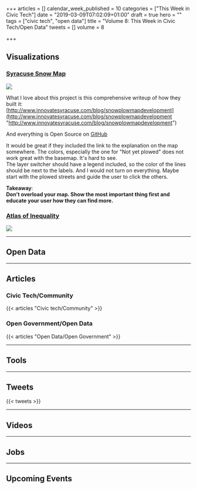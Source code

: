 +++
articles = []
calendar_week_published = 10
categories = ["This Week in Civic Tech"]
date = "2019-03-09T07:02:09+01:00"
draft = true
hero = ""
tags = ["civic tech", "open data"]
title = "Volume 8: This Week in Civic Tech/Open Data"
tweets = []
volume = 8

+++
## Visualizations

### [Syracuse Snow Map](https://cityofsyracuse.github.io/snowmap/snowmap/snowplow_map.html)

![](https://res.cloudinary.com/civicvision/image/upload/v1552111402/Volume%208/syracuse-snow-map.png)

What I love about this project is this comprehensive writeup of how they built it: [http://www.innovatesyracuse.com/blog/snowplowmapdevelopment](http://www.innovatesyracuse.com/blog/snowplowmapdevelopment "http://www.innovatesyracuse.com/blog/snowplowmapdevelopment")

And everything is Open Source on [GitHub](https://github.com/CityofSyracuse/snowmap)

It would be great if they included the link to the explanation on the map somewhere. The colors, especially the one for "Not yet plowed" does not work great with the basemap. It's hard to see.   
The layer switcher should have a legend included, so the color of the lines should be next to the labels. And I would not turn on everything. Maybe start with the plowed streets and guide the user to click the others. 

**Takeaway**:  
**Don't overload your map. Show the most important thing first and educate your user how they can find more.**

### [Atlas of Inequality](https://inequality.media.mit.edu)

![](https://res.cloudinary.com/civicvision/image/upload/v1552112269/Volume%208/atlas-of-inequality.png)

<hr />

## Open Data

<hr />

## Articles

### Civic Tech/Community

{{< articles "Civic tech/Community" >}}

### Open Government/Open Data

{{< articles "Open Data/Open Government" >}}
<hr />

## Tools

<hr />

## Tweets

{{< tweets >}}
<hr />

## Videos

<hr />

## Jobs

<hr />

## Upcoming Events